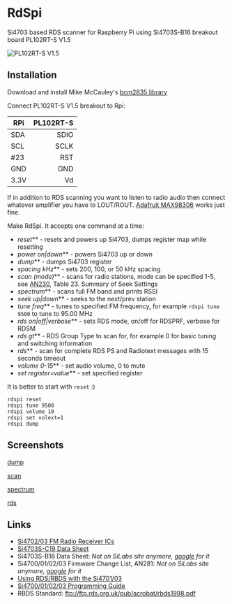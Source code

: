 RdSpi
=====

Si4703 based RDS scanner for Raspberry Pi using Si4703S-B16 breakout board PL102RT-S V1.5

![PL102RT-S V1.5](http://1.bp.blogspot.com/-j91XFG7MIac/U4t7Ey8lmWI/AAAAAAAAATA/-J92Tfr5Ej0/s1600/pl102rt-s-v15.png)

Installation
------------

Download and install Mike McCauley's [bcm2835 library](http://www.airspayce.com/mikem/bcm2835/)

Connect PL102RT-S V1.5 breakout to Rpi:

| RPi   | PL102RT-S |
| ----- |----------:|
| SDA   | SDIO      |
| SCL   | SCLK      |
| #23   | RST       |
| GND   | GND       |
|3.3V   | Vd        |

If in addition to RDS scanning you want to listen to radio audio then connect
whatever amplifier you have to LOUT/ROUT. [Adafruit MAX98306](http://www.adafruit.com/products/987) works just fine.

Make RdSpi. It accepts one command at a time:

* _reset_** - resets and powers up Si4703, dumps register map while resetting
* _power on|down_** - powers Si4703 up or down
* _dump_** - dumps Si4703 register
* _spacing kHz_** - sets 200, 100, or 50 kHz spacing
* _scan (mode)_** - scans for radio stations, mode can be specified 1-5, see [AN230](http://www.silabs.com/Support%20Documents/TechnicalDocs/AN230.pdf), Table 23. Summary of Seek Settings
* _spectrum_** - scans full FM band and prints RSSI
* _seek up|down_** - seeks to the next/prev station
* _tune freq_**  - tunes to specified FM frequency, for example `rdspi tune 9500` to tune to 95.00 MHz
* _rds on|off|verbose_** - sets RDS mode, on/off for RDSPRF, verbose for RDSM
* _rds gt_** - RDS Group Type to scan for, for example 0 for basic tuning and switching information
* _rds_** - scan for complete RDS PS and Radiotext messages with 15 seconds timeout
* _volume 0-15_** - set audio volume, 0 to mute
* _set register=value_** - set specified register

It is better to start with `reset` :)

```
rdspi reset
rdspi tune 9500
rdspi volume 10
rdspi set volext=1
rdspi dump
```

Screenshots
-----------

[dump](http://3.bp.blogspot.com/-OXuzT8qIl9Y/U4uHJIeWVyI/AAAAAAAAATQ/cm2Y-9AsPI0/s1600/dump.png)

[scan](http://4.bp.blogspot.com/-w3Rr9ScBuhA/U4uHeOIE43I/AAAAAAAAATY/xRO8Dcd-KSw/s1600/scan.png)

[spectrum](http://1.bp.blogspot.com/-7OW7MaMvY_M/U4uHlLo7ZaI/AAAAAAAAATg/le6EdWwt_OI/s1600/spectrum.png)

[rds](http://1.bp.blogspot.com/-Lwb6mZEmLF4/U4uH0sbmRTI/AAAAAAAAATo/-339yycuW_E/s1600/rds.png)

Links
-----

* [Si4702/03 FM Radio Receiver ICs](http://www.silabs.com/products/audio/fmreceivers/pages/si470203.aspx)
* [Si4703S-C19 Data Sheet](https://www.sparkfun.com/datasheets/BreakoutBoards/Si4702-03-C19-1.pdf)
* Si4703S-B16 Data Sheet: *Not on SiLabs site anymore, [google](https://www.google.com/search?q=Si4703+B16) for it*
* Si4700/01/02/03 Firmware Change List, AN281: *Not on SiLabs site anymore, [google](https://www.google.com/search?q=Si4700%2F01%2F02%2F03+Firmware+Change+List%2C+AN281) for it*
* [Using RDS/RBDS with the Si4701/03](http://www.silabs.com/Support%20Documents/TechnicalDocs/AN243.pdf)
* [Si4700/01/02/03 Programming Guide](http://www.silabs.com/Support%20Documents/TechnicalDocs/AN230.pdf)
* RBDS Standard: ftp://ftp.rds.org.uk/pub/acrobat/rbds1998.pdf

